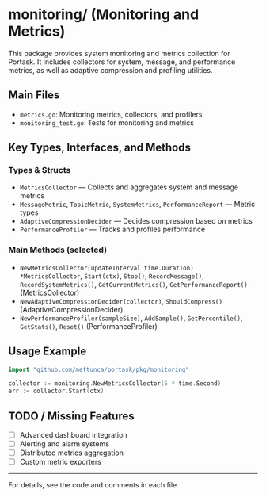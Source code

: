 # monitoring/ (Monitoring and Metrics)

This package provides system monitoring and metrics collection for Portask. It includes collectors for system, message, and performance metrics, as well as adaptive compression and profiling utilities.

## Main Files
- `metrics.go`: Monitoring metrics, collectors, and profilers
- `monitoring_test.go`: Tests for monitoring and metrics

## Key Types, Interfaces, and Methods

### Types & Structs
- `MetricsCollector` — Collects and aggregates system and message metrics
- `MessageMetric`, `TopicMetric`, `SystemMetrics`, `PerformanceReport` — Metric types
- `AdaptiveCompressionDecider` — Decides compression based on metrics
- `PerformanceProfiler` — Tracks and profiles performance

### Main Methods (selected)
- `NewMetricsCollector(updateInterval time.Duration) *MetricsCollector`, `Start(ctx)`, `Stop()`, `RecordMessage()`, `RecordSystemMetrics()`, `GetCurrentMetrics()`, `GetPerformanceReport()` (MetricsCollector)
- `NewAdaptiveCompressionDecider(collector)`, `ShouldCompress()` (AdaptiveCompressionDecider)
- `NewPerformanceProfiler(sampleSize)`, `AddSample()`, `GetPercentile()`, `GetStats()`, `Reset()` (PerformanceProfiler)

## Usage Example
```go
import "github.com/meftunca/portask/pkg/monitoring"

collector := monitoring.NewMetricsCollector(5 * time.Second)
err := collector.Start(ctx)
```

## TODO / Missing Features
- [ ] Advanced dashboard integration
- [ ] Alerting and alarm systems
- [ ] Distributed metrics aggregation
- [ ] Custom metric exporters

---

For details, see the code and comments in each file.
